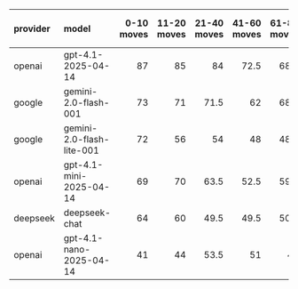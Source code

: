 | provider   | model                     |   0-10 moves |   11-20 moves |   21-40 moves |   41-60 moves |   61-80 moves |   81-100 moves |
|:-----------|:--------------------------|-------------:|--------------:|--------------:|--------------:|--------------:|---------------:|
| openai     | gpt-4.1-2025-04-14        |           87 |            85 |          84   |          72.5 |          68.5 |           47.5 |
| google     | gemini-2.0-flash-001      |           73 |            71 |          71.5 |          62   |          68.5 |           66.5 |
| google     | gemini-2.0-flash-lite-001 |           72 |            56 |          54   |          48   |          48.5 |           52   |
| openai     | gpt-4.1-mini-2025-04-14   |           69 |            70 |          63.5 |          52.5 |          59.5 |           49.5 |
| deepseek   | deepseek-chat             |           64 |            60 |          49.5 |          49.5 |          50.5 |           51   |
| openai     | gpt-4.1-nano-2025-04-14   |           41 |            44 |          53.5 |          51   |          46   |           47.5 |